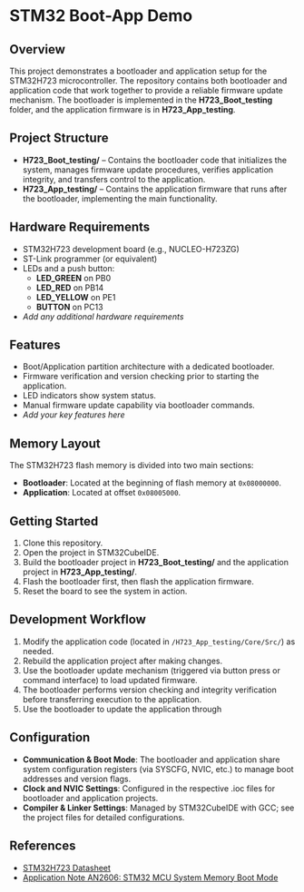 # STM32 Boot-App Demo

## Overview
This project demonstrates a bootloader and application setup for the STM32H723 microcontroller. The repository contains both bootloader and application code that work together to provide a reliable firmware update mechanism. The bootloader is implemented in the **H723_Boot_testing** folder, and the application firmware is in **H723_App_testing**.

## Project Structure
- **H723_Boot_testing/** – Contains the bootloader code that initializes the system, manages firmware update procedures, verifies application integrity, and transfers control to the application.
- **H723_App_testing/** – Contains the application firmware that runs after the bootloader, implementing the main functionality.

## Hardware Requirements
- STM32H723 development board (e.g., NUCLEO-H723ZG)
- ST-Link programmer (or equivalent)
- LEDs and a push button:
  - **LED_GREEN** on PB0
  - **LED_RED** on PB14
  - **LED_YELLOW** on PE1
  - **BUTTON** on PC13
- *Add any additional hardware requirements*

## Features
- Boot/Application partition architecture with a dedicated bootloader.
- Firmware verification and version checking prior to starting the application.
- LED indicators show system status.
- Manual firmware update capability via bootloader commands.
- *Add your key features here*

## Memory Layout
The STM32H723 flash memory is divided into two main sections:
- **Bootloader**: Located at the beginning of flash memory at `0x08000000`.
- **Application**: Located at offset `0x08005000`.

## Getting Started
1. Clone this repository.
2. Open the project in STM32CubeIDE.
3. Build the bootloader project in **H723_Boot_testing/** and the application project in **H723_App_testing/**.
4. Flash the bootloader first, then flash the application firmware.
5. Reset the board to see the system in action.

## Development Workflow
1. Modify the application code (located in `/H723_App_testing/Core/Src/`) as needed.
2. Rebuild the application project after making changes.
3. Use the bootloader update mechanism (triggered via button press or command interface) to load updated firmware.
4. The bootloader performs version checking and integrity verification before transferring execution to the application.
5. Use the bootloader to update the application through

## Configuration
- **Communication & Boot Mode**: The bootloader and application share system configuration registers (via SYSCFG, NVIC, etc.) to manage boot addresses and version flags.
- **Clock and NVIC Settings**: Configured in the respective .ioc files for bootloader and application projects.
- **Compiler & Linker Settings**: Managed by STM32CubeIDE with GCC; see the project files for detailed configurations.

## References
- [STM32H723 Datasheet](https://www.st.com/resource/en/datasheet/stm32h723zg.pdf)
- [Application Note AN2606: STM32 MCU System Memory Boot Mode](https://www.st.com/resource/en/application_note/cd00167594-stm32-microcontroller-system-memory-boot-mode-stmicroelectronics.pdf)